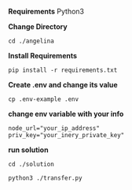 **Requirements**
Python3


**Change Directory**

```
cd ./angelina
```

**Install Requirements**

```
pip install -r requirements.txt
```

**Create .env and change its value**

```
cp .env-example .env
```

**change env variable with your info**

```
node_url="your_ip_address"
priv_key="your_inery_private_key"
```

**run solution**

```
cd ./solution

python3 ./transfer.py
```

